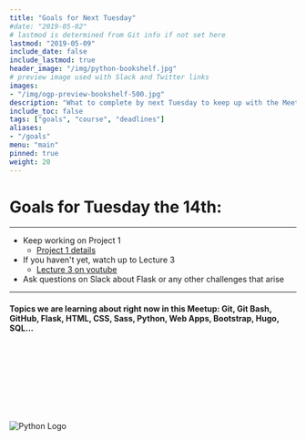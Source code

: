 ```yaml
---
title: "Goals for Next Tuesday"
#date: "2019-05-02"
# lastmod is determined from Git info if not set here
lastmod: "2019-05-09"
include_date: false
include_lastmod: true
header_image: "/img/python-bookshelf.jpg"
# preview image used with Slack and Twitter links
images:
- "/img/ogp-preview-bookshelf-500.jpg"
description: "What to complete by next Tuesday to keep up with the Meetup Group"
include_toc: false
tags: ["goals", "course", "deadlines"]
aliases:
- "/goals"
menu: "main"
pinned: true
weight: 20
---
```


# **Goals for Tuesday the 14th:** #
---
<!-- UL -->
  * Keep working on Project 1
    *  [Project 1 details](https://docs.cs50.net/web/2018/x/projects/1/project1.html)
  * If you haven't yet, watch up to Lecture 3
    * [Lecture 3 on youtube](https://www.youtube.com/watch?v=Eda-NmcE5mQ)
  * Ask questions on Slack about Flask or any other challenges that arise

---
#### Topics we are learning about right now in this Meetup: Git, Git Bash, GitHub, Flask, HTML, CSS, Sass, Python, Web Apps, Bootstrap, Hugo, SQL... ####
\
\
\
\
\
\
\
\
  ![Python Logo](https://www.python.org/static/community_logos/python-logo-master-v3-TM.png)
